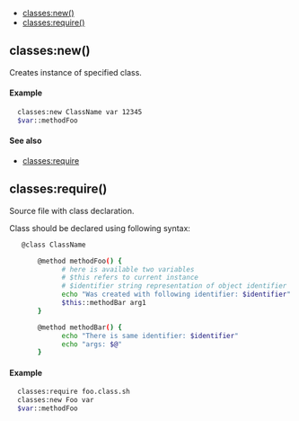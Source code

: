 
* [classes:new()](#classesnew)
* [classes:require()](#classesrequire)


## classes:new()

Creates instance of specified class.

#### Example

```bash
  classes:new ClassName var 12345
  $var::methodFoo
```

#### See also

* [classes:require](#classes:require)

## classes:require()

Source file with class declaration.

Class should be declared using following syntax:

```bash
   @class ClassName

       @method methodFoo() {
             # here is available two variables
             # $this refers to current instance
             # $identifier string representation of object identifier
             echo "Was created with following identifier: $identifier"
             $this::methodBar arg1
       }

       @method methodBar() {
             echo "There is same identifier: $identifier"
             echo "args: $@"
       }
```

#### Example

```bash
  classes:require foo.class.sh
  classes:new Foo var
  $var::methodFoo
```

